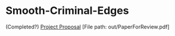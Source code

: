 # Smooth-Criminal-Edges

(Completed?) [Project Proposal](https://github.com/m-zaya/Smooth-Criminal-Edges/blob/main/out/PaperForReview.pdf) [File path: out/PaperForReview.pdf]